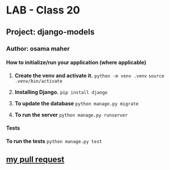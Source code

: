 # LAB - Class 20

## Project: django-models

### Author: osama maher

#### How to initialize/run your application (where applicable)
1. **Create the venv and activate it.**
    `python -m venv .venv`
    `source .venv/bin/activate`

2. **Installing Django.**
    `pip install django`

3. **To update the database**
    `python manage.py migrate`

4. **To run the server**
    `python manage.py runserver`

#### Tests
**To run the tests**
    `python manage.py test`
    
## [my pull request](https://github.com/osamadado123/django-models/pull/1)
